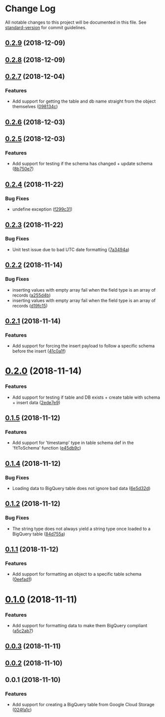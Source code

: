 # Change Log

All notable changes to this project will be documented in this file. See [standard-version](https://github.com/conventional-changelog/standard-version) for commit guidelines.

<a name="0.2.9"></a>
## [0.2.9](https://github.com/nicolasdao/google-cloud-bigquery/compare/v0.2.8...v0.2.9) (2018-12-09)



<a name="0.2.8"></a>
## [0.2.8](https://github.com/nicolasdao/google-cloud-bigquery/compare/v0.2.7...v0.2.8) (2018-12-09)



<a name="0.2.7"></a>
## [0.2.7](https://github.com/nicolasdao/google-cloud-bigquery/compare/v0.2.6...v0.2.7) (2018-12-04)


### Features

* Add support for getting the table and db name straight from the object themselves ([098134c](https://github.com/nicolasdao/google-cloud-bigquery/commit/098134c))



<a name="0.2.6"></a>
## [0.2.6](https://github.com/nicolasdao/google-cloud-bigquery/compare/v0.2.5...v0.2.6) (2018-12-03)



<a name="0.2.5"></a>
## [0.2.5](https://github.com/nicolasdao/google-cloud-bigquery/compare/v0.2.4...v0.2.5) (2018-12-03)


### Features

* Add support for testing if the schema has changed + update schema ([8b750e7](https://github.com/nicolasdao/google-cloud-bigquery/commit/8b750e7))



<a name="0.2.4"></a>
## [0.2.4](https://github.com/nicolasdao/google-cloud-bigquery/compare/v0.2.3...v0.2.4) (2018-11-22)


### Bug Fixes

* undefine exception ([f299c31](https://github.com/nicolasdao/google-cloud-bigquery/commit/f299c31))



<a name="0.2.3"></a>
## [0.2.3](https://github.com/nicolasdao/google-cloud-bigquery/compare/v0.2.2...v0.2.3) (2018-11-22)


### Bug Fixes

* Unit test issue due to bad UTC date formatting ([7a3494a](https://github.com/nicolasdao/google-cloud-bigquery/commit/7a3494a))



<a name="0.2.2"></a>
## [0.2.2](https://github.com/nicolasdao/google-cloud-bigquery/compare/v0.2.1...v0.2.2) (2018-11-14)


### Bug Fixes

* inserting values with empty array fail when the field type is an array of records ([a255d4b](https://github.com/nicolasdao/google-cloud-bigquery/commit/a255d4b))
* inserting values with empty array fail when the field type is an array of records ([d19fc15](https://github.com/nicolasdao/google-cloud-bigquery/commit/d19fc15))



<a name="0.2.1"></a>
## [0.2.1](https://github.com/nicolasdao/google-cloud-bigquery/compare/v0.2.0...v0.2.1) (2018-11-14)


### Features

* Add support for forcing the insert payload to follow a specific schema before the insert ([41c0a1f](https://github.com/nicolasdao/google-cloud-bigquery/commit/41c0a1f))



<a name="0.2.0"></a>
# [0.2.0](https://github.com/nicolasdao/google-cloud-bigquery/compare/v0.1.5...v0.2.0) (2018-11-14)


### Features

* Add support for testing if table and DB exists + create table with schema + insert data ([2ede7e9](https://github.com/nicolasdao/google-cloud-bigquery/commit/2ede7e9))



<a name="0.1.5"></a>
## [0.1.5](https://github.com/nicolasdao/google-cloud-bigquery/compare/v0.1.4...v0.1.5) (2018-11-12)


### Features

* Add support for 'timestamp' type in table schema def in the 'fitToSchema' function ([e45db9c](https://github.com/nicolasdao/google-cloud-bigquery/commit/e45db9c))



<a name="0.1.4"></a>
## [0.1.4](https://github.com/nicolasdao/google-cloud-bigquery/compare/v0.1.2...v0.1.4) (2018-11-12)


### Bug Fixes

* Loading data to BigQuery table does not ignore bad data ([6e5d32d](https://github.com/nicolasdao/google-cloud-bigquery/commit/6e5d32d))



<a name="0.1.2"></a>
## [0.1.2](https://github.com/nicolasdao/google-cloud-bigquery/compare/v0.1.1...v0.1.2) (2018-11-12)


### Bug Fixes

* The string type does not always yield a string type once loaded to a BigQuery table ([84d755a](https://github.com/nicolasdao/google-cloud-bigquery/commit/84d755a))



<a name="0.1.1"></a>
## [0.1.1](https://github.com/nicolasdao/google-cloud-bigquery/compare/v0.1.0...v0.1.1) (2018-11-12)


### Features

* Add support for formatting an object to a specific table schema ([0eefad1](https://github.com/nicolasdao/google-cloud-bigquery/commit/0eefad1))



<a name="0.1.0"></a>
# [0.1.0](https://github.com/nicolasdao/google-cloud-bigquery/compare/v0.0.3...v0.1.0) (2018-11-11)


### Features

* Add support for formatting data to make them BigQuery compliant ([a5c2ab7](https://github.com/nicolasdao/google-cloud-bigquery/commit/a5c2ab7))



<a name="0.0.3"></a>
## [0.0.3](https://github.com/nicolasdao/google-cloud-bigquery/compare/v0.0.2...v0.0.3) (2018-11-11)



<a name="0.0.2"></a>
## [0.0.2](https://github.com/nicolasdao/google-cloud-bigquery/compare/v0.0.1...v0.0.2) (2018-11-10)



<a name="0.0.1"></a>
## 0.0.1 (2018-11-10)


### Features

* Add support for creating a BigQuery table from Google Cloud Storage ([024fa1c](https://github.com/nicolasdao/google-cloud-bigquery/commit/024fa1c))
